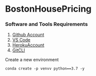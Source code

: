 # BostonHousePricing
 
 ### Software and Tools Requirements

 1. [Github Account](https://github.com)
 2. [VS Code ](https://code.visualstudio.com/)
 3. [HerokuAccount](https://heroku.com)
 4. [GitCLI](https://gitscm.com/book/en/v2/getting-Started-The-Command-Line)

 Create a new environment

 ```
 conda create -p venvv python==3.7 -y
 ```
 